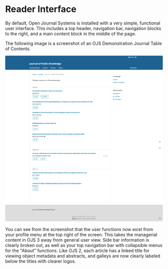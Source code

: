 # Reader Interface

By default, Open Journal Systems is installed with a very simple, functional user interface. This includes a top header, navigation bar, navigation blocks to the right, and a main content block in the middle of the page.

The following image is a screenshot of an OJS Demonstration Journal Table of Contents.

![table of contents screenshot](/en/learning-ojs-3-ch1-reader-interface.png)

You can see from the screenshot that the user functions now exist from your profile menu at the top right of the screen. This takes the managerial content in OJS 3 away from general user view. Side bar information is clearly broken out, as well as your top navigation bar with collapsible menus for the "About" functions. Like OJS 2, each article has a linked title for viewing object metadata and abstracts, and galleys are now clearly labeled below the titles with clearer logos.  